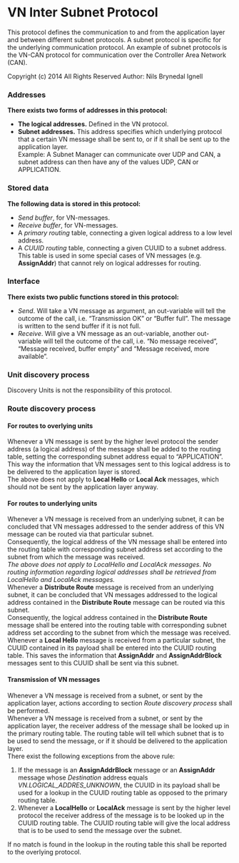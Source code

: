VN Inter Subnet Protocol
==========================
This protocol defines the communication to and from the application layer and between different subnet protocols.
A subnet protocol is specific for the underlying communication protocol. An example of subnet protocols is the VN-CAN protocol for communication over the Controller Area Network (CAN).

Copyright (c) 2014 All Rights Reserved
Author: Nils Brynedal Ignell

### Addresses
**There exists two forms of addresses in this protocol:**
  * **The logical addresses.**  Defined in the VN protocol.
  * **Subnet addresses.** This address specifies which underlying protocol that a certain VN message shall be sent to, or if it shall be sent up to the application layer. <br/>
Example: A Subnet Manager can communicate over UDP and CAN, a subnet address can then have any of the values  UDP, CAN or APPLICATION.

### Stored data
**The following data is stored in this protocol:**
  * *Send buffer*, for VN-messages.
  * *Receive buffer*, for VN-messages.
  * A *primary routing* table, connecting a given logical address to a low level
    address.
  * A *CUUID routing* table, connecting a given CUUID to a subnet address. This
    table is used in some special cases of VN messages (e.g. **AssignAddr**)
    that cannot rely on logical addresses for routing.


### Interface
**There exists two public functions stored in this protocol:**
  * *Send*. Will take a VN message as argument, an out-variable will tell the
    outcome of the call, i.e. “Transmission OK” or “Buffer full”. The message
    is written to the send buffer if it is not full.
  * *Receive*. Will give a VN message as an out-variable, another out-variable
    will tell the outcome of the call, i.e. “No message received”, “Message
    received, buffer empty” and “Message received, more available”.

### Unit discovery process

Discovery Units is not the responsibility of this protocol.

### Route discovery process

#### For routes to overlying units
Whenever a VN message is sent by the higher level protocol the sender address (a logical address) of the message shall be added to the routing table, setting the corresponding subnet address equal to “APPLICATION”. This way the information that VN messages sent to this logical address is to be delivered to the application layer is stored. <br/>
The above does not apply to **Local Hello** or **Local Ack** messages, which should not be sent by the application layer anyway.

#### For routes to underlying units
Whenever a VN message is received from an underlying subnet, it can be concluded that VN messages addressed to the sender address of this VN message can be routed via that particular subnet.  <br/>
Consequently, the logical address of the VN message shall be entered into the routing table with corresponding subnet address set according to the subnet from which the message was received. <br/>
*The above does not apply to LocalHello and LocalAck messages. No routing information regarding logical addresses shall be retrieved from LocalHello and LocalAck messages.* <br/>
Whenever a **Distribute Route** message is received from an underlying subnet, it can be concluded that VN messages addressed to the logical address contained in the **Distribute Route** message can be routed via this subnet. <br/>
Consequently, the logical address contained in the **Distribute Route** message shall be entered into the routing table with corresponding subnet address set according to the subnet from which the message was received. <br/>
Whenever a **Local Hello** message is received from a particular subnet, the CUUID contained in its payload shall be entered into the CUUID routing table. This saves the information that **AssignAddr** and **AssignAddrBlock** messages sent to this CUUID shall be sent via this subnet.

#### Transmission of VN messages
Whenever a VN message is received from a subnet, or sent by the application layer, actions according to section *Route discovery process* shall be performed. <br/>
Whenever a VN message is received from a subnet, or sent by the application layer, the receiver address of the message shall be looked up in the primary routing table. The routing table will tell which subnet that is to be used to send the message, or if it should be delivered to the application layer.  <br/>
There exist the following exceptions from the above rule:

1. If the message is an **AssignAddrBlock** message or an **AssignAddr** message whose *Destination* address equals
*VN.LOGICAL_ADDRES_UNKNOWN*, the CUUID in its payload shall be used for a lookup in the CUUID routing table as opposed to the primary routing table.
2. Whenever a **LocalHello** or **LocalAck** message is sent by the higher level
protocol the receiver address of the message is to be looked up in the CUUID
routing table. The CUUID routing table will give the local address that is to
be used to send the message over the subnet.

If no match is found in the lookup in the routing table this shall be reported to the overlying protocol.

